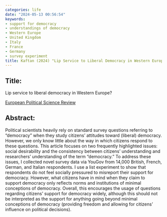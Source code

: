 ```yaml
---
categories: life
date: "2024-05-13 00:56:54"
keywords:
- support for democracy
- understandings of democracy
- Western Europe
- United Kingdom
- Italy
- France
- Germany
- survey experiment
title: Kaftan (2024) "Lip Service to Liberal Democracy in Western Europe?", European Political Science Review
---
```

  
## Title:
Lip service to liberal democracy in Western Europe?

[European Political Science Review](https://doi.org/10.1017/s1755773924000079)


## Abstract:

Political scientists heavily rely on standard survey questions referring to “democracy” when they study citizens’ attitudes toward (liberal) democracy. However, we only know little about the way in which citizens respond to these questions. This article focuses on two frequently highlighted issues: social desirability and the consistency between citizens’ understanding and researchers’ understanding of the term “democracy.” To address these issues, I collected novel survey data via YouGov from 14,000 British, French, German, and Italian respondents. I use a list experiment to show that respondents do not feel socially pressured to misreport their support for democracy. However, what citizens have in mind when they claim to support democracy only reflects norms and institutions of minimal conceptions of democracy. Overall, this encourages the usage of questions regarding citizens’ support for democracy widely, although this should not be interpreted as the support for anything going beyond minimal conceptions of democracy (providing freedom and allowing for citizens’ influence on political decisions).